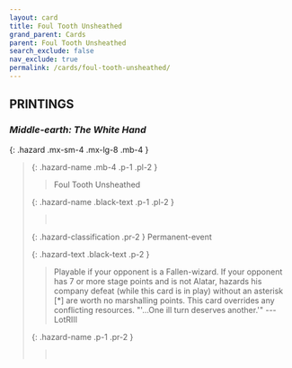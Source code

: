 ```yaml
---
layout: card
title: Foul Tooth Unsheathed
grand_parent: Cards
parent: Foul Tooth Unsheathed
search_exclude: false
nav_exclude: true
permalink: /cards/foul-tooth-unsheathed/
---
```


## PRINTINGS


### _Middle-earth: The White Hand_

{: .hazard .mx-sm-4 .mx-lg-8 .mb-4 }
> {: .hazard-name .mb-4 .p-1 .pl-2 }
> > <div class="hazard-mp"></div>
> > <div class="card-name">Foul Tooth Unsheathed</div>
>
> {: .hazard-name .black-text .p-1 .pl-2 }
> > &nbsp;
>
> {: .hazard-classification .pr-2 }
> Permanent-event
>
> {: .hazard-text .black-text .p-2 }
> > Playable if your opponent is a Fallen-wizard. If your opponent has 7 or more stage points and is not Alatar, hazards his company defeat (while this card is in play) without an asterisk [*] are worth no marshalling points. This card overrides any conflicting resources.   "'...One ill turn deserves another.'" ---LotRIII 
>
> {: .hazard-name .p-1 .pr-2 }
> > <div class="card-shield"></div>
> > <div class="card-corruption">&nbsp;</div>
